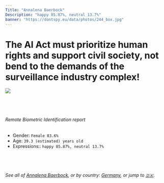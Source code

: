 ```yaml
---
Title: "Annalena Baerbock"
Description: "happy 85.87%, neutral 13.7%"
banner: "https://dontspy.eu/data/photos/244_box.jpg"
---
```


# The AI Act must prioritize human rights and support civil society, not bend to the demands of the surveillance industry complex!

<link rel="stylesheet" type="text/css" href="/css/blog.css" />

<div class="is-fake" hidden>

_This image is **clearly fake**_, yet we [continue to collect them because the AI Act negotiations](/blog/why-deepfake/) are heading in a direction that will only make people's lives more complicated. For a more in-depth explanation, read: [Double threat: why losing the battle against Face Biometrics would fuel the proliferation of deepfakes](/blog/the-dual-threat-how-losing-the-biometric-battle-fuels-deepfake-proliferation/).


</div>

<!-- <img src="https://dontspy.eu/data/photos/54_box.jpg" /> -->
<img src="https://dontspy.eu/data/photos/244_box.jpg" />

## <br>

###### Remote Biometric Identification report

* <span class="label">Gender:</span> `Female 83.6%`
* <span class="label">Age:</span> `39.3 (estimated) years old`
* <span class="label">Expressions::</span> `happy 85.87%, neutral 13.7%`

## <br>

###### See all of [Annalena Baerbock](/policymaker#Annalena%20Baerbock), or by country: [Germany](/country#Germany), or jump to [🇩🇰](/x/177).

## <br>
